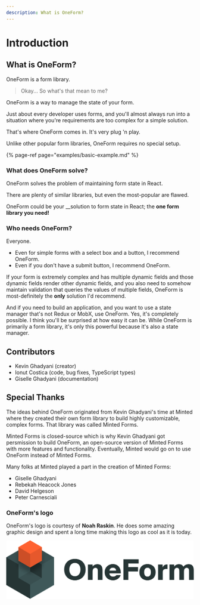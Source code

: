 ```yaml
---
description: What is OneForm?
---
```


# Introduction

## What is OneForm?

OneForm is a form library.

> Okay... So what's that mean to me?

OneForm is a way to manage the state of your form.

Just about every developer uses forms, and you'll almost always run into a situation where you're requirements are too complex for a simple solution.

That's where OneForm comes in. It's very plug 'n play.

Unlike other popular form libraries, OneForm requires no special setup.

{% page-ref page="examples/basic-example.md" %}

### What does OneForm solve?

OneForm solves the problem of maintaining form state in React.

There are plenty of similar libraries, but even the most-popular are flawed. 

OneForm could be your __solution to form state in React; the **one form library you need!**

### Who needs OneForm?

Everyone.

* Even for simple forms with a select box and a button, I recommend OneForm.
* Even if you don't have a submit button, I recommend OneForm.

If your form is extremely complex and has multiple dynamic fields and those dynamic fields render other dynamic fields, and you also need to somehow maintain validation that queries the values of multiple fields, OneForm is most-definitely the **only** solution I'd recommend.

And if you need to build an application, and you want to use a state manager that's not Redux or MobX, use OneForm. Yes, it's completely possible. I think you'll be surprised at how easy it can be. While OneForm is primarily a form library, it's only this powerful because it's also a state manager.

## Contributors

* Kevin Ghadyani \(creator\)
* Ionut Costica \(code, bug fixes, TypeScript types\)
* Giselle Ghadyani \(documentation\)

## Special Thanks

The ideas behind OneForm originated from Kevin Ghadyani's time at Minted where they created their own form library to build highly customizable, complex forms. That library was called Minted Forms.

Minted Forms is closed-source which is why Kevin Ghadyani got persmission to build OneForm, an open-source version of Minted Forms with more features and functionality. Eventually, Minted would go on to use OneForm instead of Minted Forms.

Many folks at Minted played a part in the creation of Minted Forms:

* Giselle Ghadyani
* Rebekah Heacock Jones
* David Helgeson
* Peter Carnesciali

### OneForm's logo

OneForm's logo is courtesy of **Noah Raskin**. He does some amazing graphic design and spent a long time making this logo as cool as it is today.

![Credit: Noah Raskin](.gitbook/assets/oneform-cube-textdark%20%282%29%20%282%29%20%282%29%20%282%29%20%282%29%20%282%29%20%282%29%20%282%29%20%282%29%20%282%29.png)

